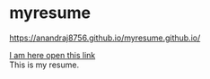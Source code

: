 # myresume

<a href="https://anandraj8756.github.io/myresume.github.io/" rel="nofollow">https://anandraj8756.github.io/myresume.github.io/</a>
<br>

[I am here open this link](https://anandraj8756.github.io/myresume.github.io/)
<br>
This is my resume.
